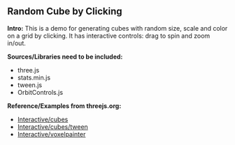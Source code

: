 Random Cube by Clicking
-----
**Intro:**
This is a demo for generating cubes with random size, scale and color on a grid by clicking. It has interactive controls: drag to spin and zoom in/out. 

**Sources/Libraries need to be included:**
- three.js
- stats.min.js
- tween.js
- OrbitControls.js

**Reference/Examples from threejs.org:**
- [Interactive/cubes](https://threejs.org/examples/#canvas_interactive_cubes)
- [Interactive/cubes/tween](https://threejs.org/examples/#canvas_interactive_cubes_tween)
- [Interactive/voxelpainter](https://threejs.org/examples/#canvas_interactive_voxelpainter) 




